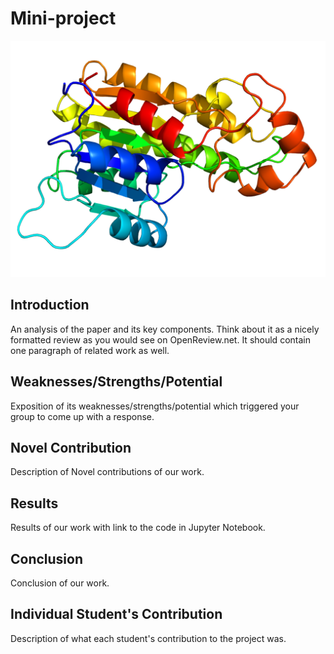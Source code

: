 # Mini-project

![](./images/1200px-DHRS7B_homology_model.png)

## Introduction
An analysis of the paper and its key components. Think about it as a nicely formatted review as you would see on OpenReview.net. It should contain one paragraph of related work as well.

## Weaknesses/Strengths/Potential
Exposition of its weaknesses/strengths/potential which triggered your group to come up with a response.

## Novel Contribution
Description of Novel contributions of our work.

## Results
Results of our work with link to the code in Jupyter Notebook.

## Conclusion
Conclusion of our work.

## Individual Student's Contribution
Description of what each student's contribution to the project was.
